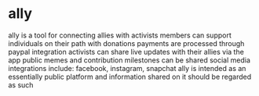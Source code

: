 # ally

ally is a tool for connecting allies with activists
members can support individuals on their path with donations
payments are processed through paypal integration
activists can share live updates with their allies via the app
public memes and contribution milestones can be shared 
social media integrations include: facebook, instagram, snapchat
ally is intended as an essentially public platform and information shared on it should be regarded as such
